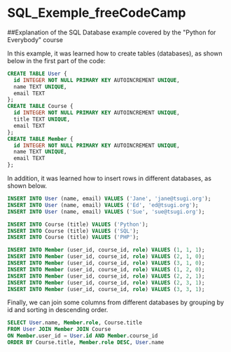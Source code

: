 # SQL_Exemple_freeCodeCamp
##Explanation of the SQL Database example covered by the "Python for Everybody" course

In this example, it was learned how to create tables (databases), as shown below in the first part of the code:
```sql
CREATE TABLE User {
  id INTEGER NOT NULL PRIMARY KEY AUTOINCREMENT UNIQUE,
  name TEXT UNIQUE,
  email TEXT
};
CREATE TABLE Course {
  id INTEGER NOT NULL PRIMARY KEY AUTOINCREMENT UNIQUE,
  title TEXT UNIQUE,
  email TEXT
};
CREATE TABLE Member {
  id INTEGER NOT NULL PRIMARY KEY AUTOINCREMENT UNIQUE,
  name TEXT UNIQUE,
  email TEXT
};
```
In addition, it was learned how to insert rows in different databases, as shown below.
```sql
INSERT INTO User (name, email) VALUES ('Jane', 'jane@tsugi.org');
INSERT INTO User (name, email) VALUES ('Ed', 'ed@tsugi.org');
INSERT INTO User (name, email) VALUES ('Sue', 'sue@tsugi.org');

INSERT INTO Course (title) VALUES ('Python');
INSERT INTO Course (title) VALUES ('SQL');
INSERT INTO Course (title) VALUES ('PHP');

INSERT INTO Member (user_id, course_id, role) VALUES (1, 1, 1);
INSERT INTO Member (user_id, course_id, role) VALUES (2, 1, 0);
INSERT INTO Member (user_id, course_id, role) VALUES (3, 1, 0);
INSERT INTO Member (user_id, course_id, role) VALUES (1, 2, 0);
INSERT INTO Member (user_id, course_id, role) VALUES (2, 2, 1);
INSERT INTO Member (user_id, course_id, role) VALUES (2, 3, 1);
INSERT INTO Member (user_id, course_id, role) VALUES (3, 3, 1);
```
Finally, we can join some columns from different databases by grouping by id and sorting in descending order.
```sql
SELECT User.name, Member.role, Course.title
FROM User JOIN Member JOIN Course
ON Member.user_id = User.id AND Member.course_id
ORDER BY Course.title, Member.role DESC, User.name
```

